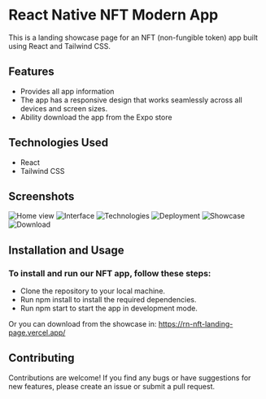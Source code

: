 # React Native NFT Modern App
This is a landing showcase page for an NFT (non-fungible token) app built using React and Tailwind CSS.

## Features
- Provides all app information
- The app has a responsive design that works seamlessly across all devices and screen sizes.
- Ability download the app from the Expo store

## Technologies Used
- React 
- Tailwind CSS

## Screenshots
![Home view](https://user-images.githubusercontent.com/69378136/231000178-15384f1c-d543-4f60-a5d2-af393e0bfae7.png)
![Interface](https://user-images.githubusercontent.com/69378136/231000221-813ba9c9-30df-4f8d-aab4-593b59a75caa.png)
![Technologies](https://user-images.githubusercontent.com/69378136/231000243-4e914c7b-b106-4dd5-af3e-193fb712850a.png)
![Deployment](https://user-images.githubusercontent.com/69378136/231000313-40c0202a-dc4e-4d66-b735-8dbfa13bc984.png)
![Showcase](https://user-images.githubusercontent.com/69378136/231000349-a47a0545-b2bc-47b9-8859-fbf2b41d26da.png)
![Download](https://user-images.githubusercontent.com/69378136/231000388-7e8ddd48-e365-478e-bec7-5000408ffb7e.png)


## Installation and Usage
### To install and run our NFT app, follow these steps:

- Clone the repository to your local machine.
- Run npm install to install the required dependencies.
- Run npm start to start the app in development mode.

Or you can download from the showcase in: https://rn-nft-landing-page.vercel.app/

## Contributing
Contributions are welcome! If you find any bugs or have suggestions for new features, please create an issue or submit a pull request.
